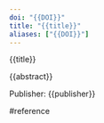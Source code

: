 ```yaml
---
doi: "{{DOI}}"
title: "{{title}}"
aliases: ["{{DOI}}"]
---
```


{{title}}

{{abstract}}

Publisher: {{publisher}}

#reference